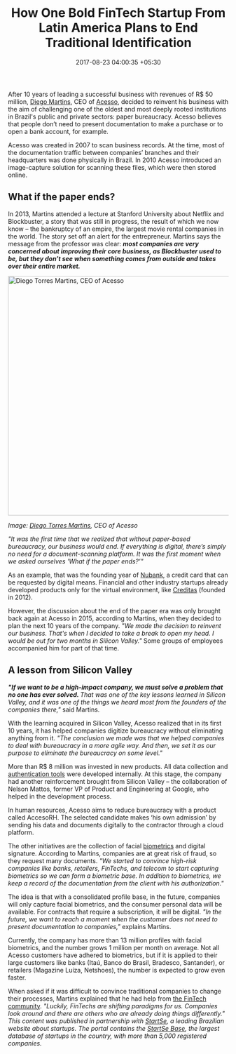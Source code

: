﻿---
title: How One Bold FinTech Startup From Latin America Plans to End Traditional Identification
date: 2017-08-23 04:00:35 +05:30
categories:
- Fintech
- Insights
- Startups
tags:
- Asia
- Creditas
- Europe
- identification
- insights
- Latin America
- Nubank
- Startup
- US
layout: post
type: post
status: publish
category:
- Fintech
- Insights
- Startups
Markets:
- Asia
- Creditas
- Europe
- identification
- insights
- Latin America
- Nubank
- Startup
- US
Person: Mariana Rodrigues
---

<p>After 10 years of leading a successful business with revenues of R$ 50 million, <a href="https://www.linkedin.com/in/diego-torres-martins-a03b55136/">Diego Martins</a>, CEO of <a href="http://www.acesso.io/">Acesso</a>, decided to reinvent his business with the aim of challenging one of the oldest and most deeply rooted institutions in Brazil's public and private sectors: paper bureaucracy. Acesso believes that people don’t need to present documentation to make a purchase or to open a bank account, for example.</p>
<p>Acesso was created in 2007 to scan business records. At the time, most of the documentation traffic between companies’ branches and their headquarters was done physically in Brazil. In 2010 Acesso introduced an image-capture solution for scanning these files, which were then stored online.</p>
<h2>What if the paper ends?</h2>
<p>In 2013, Martins attended a lecture at Stanford University about Netflix and Blockbuster, a story that was still in progress, the result of which we now know – the bankruptcy of an empire, the largest movie rental companies in the world. The story set off an alert for the entrepreneur. Martins says the message from the professor was clear: <b><i>most companies are very concerned about improving their core business, as Blockbuster used to be, but they don’t see when something comes from outside and takes over their entire market.</i></b></p>
<p><a href="Diego Torres Martins, CEO of Acesso"><img class="aligncenter size-full wp-image-27616" src="https://s3-us-west-2.amazonaws.com/go-medici/uploads/2017/08/a.jpg" alt="Diego Torres Martins, CEO of Acesso" width="800" height="546" /></a></p>
<p><i>Image: </i><a href="https://www.linkedin.com/in/diego-torres-martins-a03b55136/"><i>Diego Torres Martins</i></a><i>, CEO of Acesso </i></p>
<p><i>"It was the first time that we realized that without paper-based bureaucracy, our business would end. If everything is digital, there’s simply no need for a document-scanning platform. It was the first moment when we asked ourselves 'What if the paper ends?’"</i></p>
<p>As an example, that was the founding year of <a href="https://medici.letstalkpayments.com/companies/nubank">Nubank</a>, a credit card that can be requested by digital means. Financial and other industry startups already developed products only for the virtual environment, like <a href="https://medici.letstalkpayments.com/companies/creditas">Creditas</a> (founded in 2012).</p>
<p>However, the discussion about the end of the paper era was only brought back again at Acesso in 2015, according to Martins, when they decided to plan the next 10 years of the company. <i>"We made the decision to reinvent our business. That's when I decided to take a break to open my head. I would be out for two months in Silicon Valley."</i> Some groups of employees accompanied him for part of that time.</p>
<h2>A lesson from Silicon Valley</h2>
<p><b><i>"If we want to be a high-impact company, we must solve a problem that no one has ever solved. </i></b><i>That was one of the key lessons learned in Silicon Valley, and it was one of the things we heard most from the founders of the companies there,"</i> said Martins.</p>
<p>With the learning acquired in Silicon Valley, Acesso realized that in its first 10 years, it has helped companies digitize bureaucracy without eliminating anything from it. <i>"The conclusion we made was that we helped companies to deal with bureaucracy in a more agile way. And then, we set it as our purpose to eliminate the bureaucracy on some level."</i></p>
<p>More than R$ 8 million was invested in new products. All data collection and <a href="https://letstalkpayments.com/22-companies-leveraging-blockchain-for-identity-management-and-authentication/">authentication tools</a> were developed internally. At this stage, the company had another reinforcement brought from Silicon Valley – the collaboration of Nelson Mattos, former VP of Product and Engineering at Google, who helped in the development process.</p>
<p>In human resources, Acesso aims to reduce bureaucracy with a product called AccesoRH. The selected candidate makes ‘his own admission’ by sending his data and documents digitally to the contractor through a cloud platform.</p>
<p>The other initiatives are the collection of facial <a href="https://letstalkpayments.com/by-2020-the-consumer-market-for-mobile-biometrics-will-exceed-34-6-billion/">biometrics</a> and digital signature. According to Martins, companies are at great risk of fraud, so they request many documents. <i>"We started to convince high-risk companies like banks, retailers, FinTechs, and telecom to start capturing biometrics so we can form a biometric base. In addition to biometrics, we keep a record of the documentation from the client with his authorization."</i></p>
<p>The idea is that with a consolidated profile base, in the future, companies will only capture facial biometrics, and the consumer personal data will be available. For contracts that require a subscription, it will be digital. <i>"In the future, we want to reach a moment when the customer does not need to present documentation to companies,"</i> explains Martins.</p>
<p>Currently, the company has more than 13 million profiles with facial biometrics, and the number grows 1 million per month on average. Not all Acesso customers have adhered to biometrics, but if it is applied to their large customers like banks (Itaú, Banco do Brasil, Bradesco, Santander), or retailers (Magazine Luíza, Netshoes), the number is expected to grow even faster.</p>
<p>When asked if it was difficult to convince traditional companies to change their processes, Martins explained that he had help from <a href="https://medici.letstalkpayments.com/">the FinTech community</a>. <i>"Luckily, FinTechs are shifting paradigms for us. Companies look around and there are others who are already doing things differently."
</i>
<i>This content was published in partnership with </i><a href="http://www.startse.com.br/"><i>StartSe</i></a><i>, a leading Brazilian website about startups. The portal contains the </i><a href="https://base.startse.com.br/"><i>StartSe Base</i></a><i>, the largest database of startups in the country, with more than 5,000 registered companies.</i></p>

